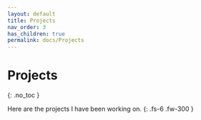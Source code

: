```yaml
---
layout: default
title: Projects
nav_order: 3
has_children: true
permalink: docs/Projects
---
```


# Projects
{: .no_toc }

Here are the projects I have been working on.
{: .fs-6 .fw-300 }